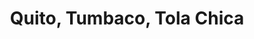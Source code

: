 ---
title: Quito, Tumbaco, Tola Chica
url: /quito-tumbaco-tola-chica/
latitude: -0.211
longitude: -78.383
---